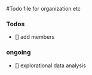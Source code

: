 #Todo file for organization etc

### Todos

- [] add members

### ongoing
- [] explorational data analysis
